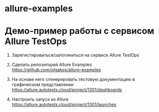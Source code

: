 # allure-examples
# Демо-пример работы с сервисом Allure TestOps

1. Зарегистироваться/залогиниться на сервисе Allure TestOps 

2. Сделать репозиторий Allure Examples
https://github.com/olgakos/allure-examples

3. На основе него сгенерировать тестовую документацию в графическом представлении
https://allure.autotests.cloud/project/1301/dashboards

4. Настроить запуск из Allure
https://allure.autotests.cloud/project/1301/launches
